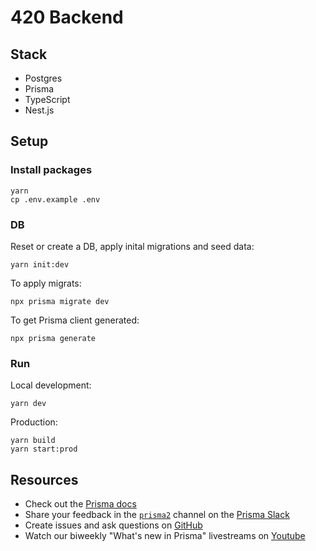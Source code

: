 # 420 Backend

## Stack

- Postgres
- Prisma
- TypeScript
- Nest.js
## Setup

### Install packages

```
yarn
cp .env.example .env
```

### DB

Reset or create a DB, apply inital migrations and seed data:

```
yarn init:dev
```

To apply migrats:

```
npx prisma migrate dev
```

To get Prisma client generated:
```
npx prisma generate
```

### Run

Local development:

```
yarn dev
```

Production:

```
yarn build
yarn start:prod
```

## Resources

- Check out the [Prisma docs](https://www.prisma.io/docs)
- Share your feedback in the [`prisma2`](https://prisma.slack.com/messages/CKQTGR6T0/) channel on the [Prisma Slack](https://slack.prisma.io/)
- Create issues and ask questions on [GitHub](https://github.com/prisma/prisma/)
- Watch our biweekly "What's new in Prisma" livestreams on [Youtube](https://www.youtube.com/channel/UCptAHlN1gdwD89tFM3ENb6w)
